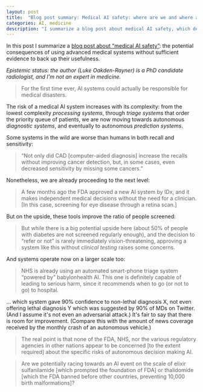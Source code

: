 ```yaml
---
layout: post
title:  "Blog post summary: Medical AI safety: where are we and where are we heading"
categories: AI, medicine
description: "I summarize a blog post about medical AI safety, which describes the potential consequences of using advanced medical systems without sufficient evidence to back up their usefulness."
---
```


In this post I summarize a [blog post about “medical AI safety”](https://lukeoakdenrayner.wordpress.com/2018/07/11/medical-ai-safety-we-have-a-problem/): the potential consequences of using advanced medical systems without sufficient evidence to back up their usefulness.

_Epistemic status: the author (Luke Oakden-Rayner) is a PhD candidate radiologist, and I'm not an expert in medicine._

> For the first time ever, AI systems could actually be responsible for medical disasters.

The risk of a medical AI system increases with its complexity: from the lowest complexity _processing systems_, through _triage systems_ that order the priority queue of patients, we are now moving towards autonomous _diagnostic systems_, and eventually to autonomous _prediction systems_.

Some systems in the wild are worse than humans in both recall and sensitivity:

> “Not only did CAD [computer-aided diagnosis] increase the recalls without improving cancer detection, but, in some cases, even decreased sensitivity by missing some cancers.”

Nonetheless, we are already proceeding to the next level:

> A few months ago the FDA approved a new AI system by IDx, and it makes independent medical decisions without the need for a clinician. [In this case, screening for eye disease through a retina scan.]

But on the upside, these tools improve the ratio of people screened:

> But while there is a big potential upside here (about 50% of people with diabetes are not screened regularly enough), and the decision to “refer or not” is rarely immediately vision-threatening, approving a system like this without _clinical testing_ raises some concerns.

And systems operate now on a larger scale too:

> NHS is already using an automated smart-phone triage system “powered by” babylonhealth AI. This one is definitely capable of leading to serious harm, since it recommends when to go (or not to go) to hospital.

... which system gave 90% confidence to non-lethal diagnosis X, not even offering lethal diagnosis Y which was suggested by 90% of MDs on Twitter. (And I assume it's not even an adversarial attack.) It's fair to say that there is room for improvement. (Compare this with the amount of news coverage received by the monthly crash of an autonomous vehicle.)

> The real point is that none of the FDA, NHS, nor the various regulatory agencies in other nations appear to be concerned [to the extent required] about the specific risks of autonomous decision making AI.

> Are we potentially racing towards an AI event on the scale of elixir sulfanilamide [which prompted the foundation of FDA] or thalidomide [which the FDA banned before other countries, preventing 10,000 birth malformations]?
